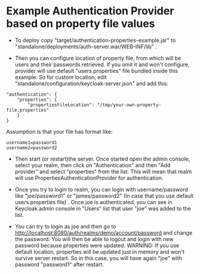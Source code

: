 Example Authentication Provider based on property file values
=============================================================

* To deploy copy "target/authentication-properties-example.jar" to "standalone/deployments/auth-server.war/WEB-INF/lib" .

* Then you can configure location of property file, from which will be users and their passwords retrieved. If you omit it and won't configure, provider will use default "users.properties" file bundled inside this example.
So for custom location, edit "standalone/configuration/keycloak-server.json" and add this:
````
"authentication": {
    "properties": {
        "propertiesFileLocation": "/tmp/your-own-property-file.properties"
    }
}
````

Assumption is that your file has format like:

````
username1=password1
username2=password2
````

* Then start (or restart)the server. Once started open the admin console, select your realm, then click on "Authentication" and then "Add provider" and select "properties" from the list.
This will mean that realm will use PropertiesAuthenticationProvider for authentication.

* Once you try to login to realm, you can login with username/password like "joe/password1" or "james/password2" (In case that you use default users.properties file) . Once joe is authenticated,
you can see in Keycloak admin console in "Users" list that user "joe" was added to the list.

* You can try to login as joe and then go to [http://localhost:8080/auth/realms/demo/account/password](http://localhost:8080/auth/realms/demo/account/password) and change the password.
You will then be able to logout and login with new password because properties were updated.
WARNING: If you use default location, properties will be updated just in memory and won't survive server restart. So in this case, you will have again "joe" with password "password1" after restart.
